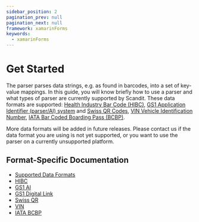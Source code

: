 ```yaml
---
sidebar_position: 2
pagination_prev: null
pagination_next: null
framework: xamarinForms
keywords:
  - xamarinForms
---
```


# Get Started

The parser parses data strings, e.g. as found in barcodes, into a set of key-value mappings. In this guide, you will know briefly how to use a parser and what types of parser are currently supported by Scandit. These data formats are supported: [Health Industry Bar Code (HIBC)](https://docs.scandit.com/data-capture-sdk/xamarin.forms/parser/hibc.html), [GS1 Application Identifier (parser/AI) system](https://docs.scandit.com/data-capture-sdk/xamarin.forms/parser/gs1ai.html) and [Swiss QR Codes](https://docs.scandit.com/data-capture-sdk/xamarin.forms/parser/swissqr.html), [VIN Vehicle Identification Number](https://docs.scandit.com/data-capture-sdk/xamarin.forms/parser/vin.html), [IATA Bar Coded Boarding Pass (BCBP)](https://docs.scandit.com/data-capture-sdk/xamarin.forms/parser/iata-bcbp.html).

More data formats will be added in future releases. Please contact us if the data format you are using is not yet supported, or you want to use the parser on a currently unsupported platform.

## Format-Specific Documentation

- [Supported Data Formats](https://docs.scandit.com/data-capture-sdk/xamarin.forms/parser/formats.html)
- [HIBC](https://docs.scandit.com/data-capture-sdk/xamarin.forms/parser/hibc.html)
- [GS1 AI](https://docs.scandit.com/data-capture-sdk/xamarin.forms/parser/gs1ai.html)
- [GS1 Digital Link](https://docs.scandit.com/data-capture-sdk/xamarin.forms/parser/gs1-digital-link.html)
- [Swiss QR](https://docs.scandit.com/data-capture-sdk/xamarin.forms/parser/swissqr.html)
- [VIN](https://docs.scandit.com/data-capture-sdk/xamarin.forms/parser/vin.html)
- [IATA BCBP](https://docs.scandit.com/data-capture-sdk/xamarin.forms/parser/iata-bcbp.html)
